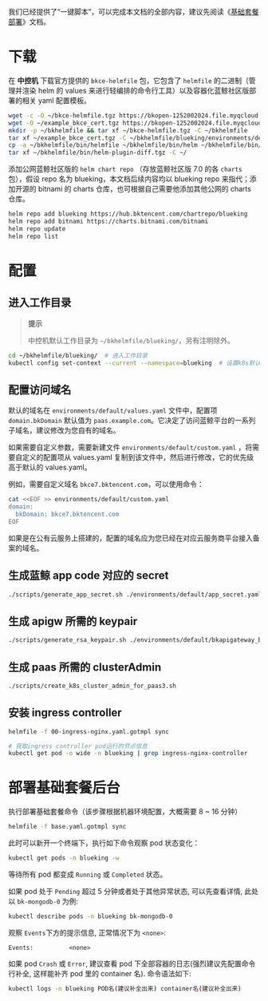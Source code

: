 我们已经提供了“一键脚本”，可以完成本文档的全部内容，建议先阅读《[基础套餐部署](install-bkce.md)》文档。

# 下载
在 **中控机** 下载官方提供的  `bkce-helmfile`  包，它包含了  `helmfile`  的二进制（管理并渲染 helm 的 values 来进行轻编排的命令行工具）以及容器化蓝鲸社区版部署的相关 yaml 配置模板。

``` bash
wget -c -O ~/bkce-helmfile.tgz https://bkopen-1252002024.file.myqcloud.com/ce7/bkce-helmfile-7.0.1.tgz
wget -O ~/example_bkce_cert.tgz https://bkopen-1252002024.file.myqcloud.com/ce7/example_bkce_cert.tgz
mkdir -p ~/bkhelmfile && tar xf ~/bkce-helmfile.tgz -C ~/bkhelmfile
tar xf ~/example_bkce_cert.tgz -C ~/bkhelmfile/blueking/environments/default/
cp -a ~/bkhelmfile/bin/helmfile ~/bkhelmfile/bin/helm ~/bkhelmfile/bin/yq /usr/local/bin/ && chmod +x /usr/local/bin/helm* /usr/local/bin/yq
tar xf ~/bkhelmfile/bin/helm-plugin-diff.tgz -C ~/
```

添加公网蓝鲸社区版的  `helm chart repo`  （存放蓝鲸社区版 7.0 的各  `charts`  包），假设 repo 名为 blueking，本文档后续内容均以 blueking repo 来指代；添加开源的 bitnami 的 charts 仓库，也可根据自己需要他添加其他公网的 charts 仓库。

``` bash
helm repo add blueking https://hub.bktencent.com/chartrepo/blueking
helm repo add bitnami https://charts.bitnami.com/bitnami
helm repo update
helm repo list
```

# 配置
## 进入工作目录
>**提示**
>
>中控机默认工作目录为 `~/bkhelmfile/blueking/`，另有注明除外。

``` bash
cd ~/bkhelmfile/blueking/  # 进入工作目录
kubectl config set-context --current --namespace=blueking  # 设置k8s默认ns, 方便后续操作.
```

## 配置访问域名

默认的域名在  `environments/default/values.yaml`  文件中，配置项 `domain.bkDomain` 默认值为 `paas.example.com`。它决定了访问蓝鲸平台的一系列子域名，建议修改为您自有的域名。

如果需要自定义参数，需要新建文件  `environments/default/custom.yaml`  ，将需要自定义的配置项从 values.yaml 复制到该文件中，然后进行修改，它的优先级高于默认的 values.yaml。

例如，需要自定义域名 `bkce7.bktencent.com`，可以使用命令：
``` bash
cat <<EOF >> environments/default/custom.yaml
domain:
  bkDomain: bkce7.bktencent.com
EOF
```

如果是在公有云服务上搭建的，配置的域名应为您已经在对应云服务商平台接入备案的域名。

## 生成蓝鲸 app code 对应的 secret
``` bash
./scripts/generate_app_secret.sh ./environments/default/app_secret.yaml
```

## 生成 apigw 所需的 keypair
``` bash
./scripts/generate_rsa_keypair.sh ./environments/default/bkapigateway_builtin_keypair.yaml
```

## 生成 paas 所需的 clusterAdmin
``` bash
./scripts/create_k8s_cluster_admin_for_paas3.sh
```

## 安装 ingress controller
``` bash
helmfile -f 00-ingress-nginx.yaml.gotmpl sync

# 获取ingress controller pod运行的节点信息
kubectl get pod -o wide -n blueking | grep ingress-nginx-controller
```

# 部署基础套餐后台

执行部署基础套餐命令（该步骤根据机器环境配置，大概需要 8 ~ 16 分钟）
``` bash
helmfile -f base.yaml.gotmpl sync
```

此时可以新开一个终端下，执行如下命令观察 pod 状态变化：
``` bash
kubectl get pods -n blueking -w
```
等待所有 pod 都变成 `Running` 或 `Completed` 状态。

如果 pod 处于 `Pending` 超过 5 分钟或者处于其他异常状态, 可以先查看详情, 此处以 `bk-mongodb-0` 为例:
``` bash
kubectl describe pods -n blueking bk-mongodb-0
```
观察 `Events`下方的提示信息, 正常情况下为 `<none>`:
``` text
Events:          <none>
```

如果 pod `Crash` 或 `Error`, 建议查看 pod 下全部容器的日志(强烈建议先配置命令行补全, 这样能补齐 pod 里的 container 名).
命令语法如下:
``` bash
kubectl logs -n blueking POD名(建议补全出来) container名(建议补全出来)
```
